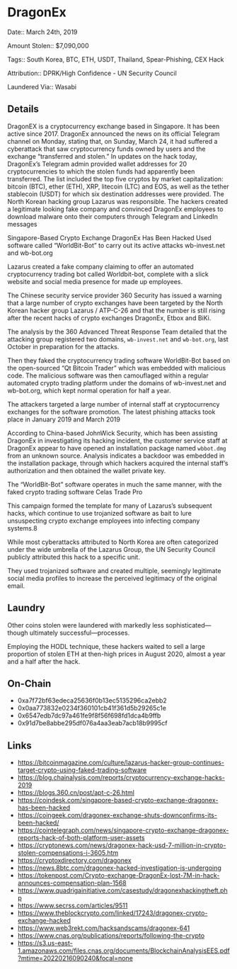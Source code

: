 # DragonEx

Date:: March 24th, 2019

Amount Stolen:: $7,090,000

Tags:: South Korea, BTC, ETH, USDT, Thailand, Spear-Phishing, CEX Hack

Attribution:: DPRK/High Confidence - UN Security Council 

Laundered Via:: Wasabi


## Details

DragonEX is a cryptocurrency exchange based in Singapore. It has been active since 2017. DragonEx announced the news on its official Telegram channel on Monday, stating that, on Sunday, March 24, it had suffered a cyberattack that saw cryptocurrency funds owned by users and the exchange “transferred and stolen.” In updates on the hack today, DragonEx’s Telegram admin provided wallet addresses for 20 cryptocurrencies to which the stolen funds had apparently been transferred. The list included the top five cryptos by market capitalization: bitcoin (BTC), ether (ETH), XRP, litecoin (LTC) and EOS, as well as the tether stablecoin (USDT) for which six destination addresses were provided. The North Korean hacking group Lazarus was responsible. The hackers created a legitimate looking fake company and convinced DragonEx employees to download malware onto their computers through Telegram and LinkedIn messages

Singapore-Based Crypto Exchange DragonEx Has Been Hacked Used software called “WorldBit-Bot” to carry out its active attacks wb-invest.net and wb-bot.org

Lazarus created a fake company claiming to offer an automated cryptocurrency trading bot called Worldbit-bot, complete with a slick website and social media presence for made up employees. 

The Chinese security service provider 360 Security has issued a warning that a large number of crypto exchanges have been targeted by the North Korean hacker group Lazarus / ATP-C-26 and that the number is still rising after the recent hacks of crypto exchanges DragonEx, Etbox and BiKi.

The analysis by the 360 Advanced Threat Response Team detailed that the attacking group registered two domains, `wb-invest.net` and `wb-bot.org`, last October in preparation for the attacks. 

Then they faked the cryptocurrency trading software WorldBit-Bot based on the open-sourced “Qt Bitcoin Trader” which was embedded with malicious code. The malicious software was then camouflaged within a regular automated crypto trading platform under the domains of wb-invest.net and wb-bot.org, which kept normal operation for half a year.

The attackers targeted a large number of internal staff at cryptocurrency exchanges for the software promotion. The latest phishing attacks took place in January 2019 and March 2019

According to China-based JohnWick Security, which has been assisting DragonEx in investigating its hacking incident, the customer service staff at DragonEx appear to have opened an installation package named `wbbot.dmg` from an unknown source. Analysis indicates a backdoor was embedded in the installation package, through which hackers acquired the internal staff’s authorization and then obtained the wallet private key.

The “WorldBit-Bot” software operates in much the same manner, with the faked crypto trading software Celas Trade Pro

This campaign formed the template for many of Lazarus’s subsequent hacks, which continue to use trojanized software as bait to lure unsuspecting crypto exchange employees into infecting company systems.8

While most cyberattacks attributed to North Korea are often categorized under the wide umbrella of the Lazarus Group, the UN Security Council publicly attributed this hack to a specific unit.

They used trojanized software and created multiple, seemingly legitimate social media profiles to increase the perceived legitimacy of the original email.


## Laundry

Other coins stolen were laundered with markedly less sophisticated—though ultimately successful—processes.

Employing the HODL technique, these hackers waited to sell a large proportion of stolen ETH at then-high prices in August 2020, almost a year and a half after the hack.



## On-Chain

- 0xa7f72bf63edeca25636f0b13ec5135296ca2ebb2
- 0x0aa773832e0234f360101cb41f361d5b29265c1e
- 0x6547edb7dc97a461fe9f8f56f698fd1dca4b9ffb
- 0x91d7be8abbe295df076a4aa3eab7acb18b9995cf


## Links

- https://bitcoinmagazine.com/culture/lazarus-hacker-group-continues-target-crypto-using-faked-trading-software
- https://blog.chainalysis.com/reports/cryptocurrency-exchange-hacks-2019
- https://blogs.360.cn/post/apt-c-26.html
- https://coindesk.com/singapore-based-crypto-exchange-dragonex-has-been-hacked
- https://coingeek.com/dragonex-exchange-shuts-downconfirms-its-been-hacked/ 
- https://cointelegraph.com/news/singapore-crypto-exchange-dragonex-reports-hack-of-both-platform-user-assets
- https://cryptonews.com/news/dragonex-hack-usd-7-million-in-crypto-stolen-compensations-i-3605.htm
- https://cryptoxdirectory.com/dragonex
- https://news.8btc.com/dragonex-hacked-investigation-is-undergoing
- https://tokenpost.com/Crypto-exchange-DragonEx-lost-7M-in-hack-announces-compensation-plan-1568
- https://www.quadrigainitiative.com/casestudy/dragonexhackingtheft.php
- https://www.secrss.com/articles/9511
- https://www.theblockcrypto.com/linked/17243/dragonex-crypto-exchange-hacked
- https://www.web3rekt.com/hacksandscams/dragonex-641
- https://www.cnas.org/publications/reports/following-the-crypto
- https://s3.us-east-1.amazonaws.com/files.cnas.org/documents/BlockchainAnalysisEES.pdf?mtime=20220216090240&focal=none

